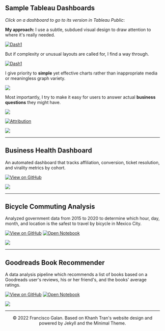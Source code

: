 ## Sample Tableau Dashboards

*Click on a dashboard to go to its version in Tableau Public*:

**My approach:** I use a subtle, subdued visual design to draw attention to where it's really needed.

[![Dash1](https://raw.githubusercontent.com/FranciscoGalan/FranciscoGalan.github.io/main/images/Sample%20dashboards/G_Ads.JPG)](https://public.tableau.com/views/GoogleAdsDashboardwthinlinegraphs/Overview?:language=en-US&:sid=&:display_count=n&:origin=viz_share_link)

But if complexity or unusual layouts are called for, I find a way through.

[![Dash1](https://raw.githubusercontent.com/FranciscoGalan/FranciscoGalan.github.io/main/images/Sample%20dashboards/SEO_Perf.png)](https://public.tableau.com/views/SEOPerformanceDashboard_17141566194850/Main?:language=en-US&:sid=&:display_count=n&:origin=viz_share_link)



I give priority to **simple** yet effective charts rather than inappropriate media or meaningless graph variety.

[![](https://raw.githubusercontent.com/FranciscoGalan/FranciscoGalan.github.io/main/images/Sample%20dashboards/Region_Overview.JPG)](https://public.tableau.com/views/DashboardSuperTablebyRegionandCountry/RegionOverview?:language=en-US&:sid=&:display_count=n&:origin=viz_share_link)



Most importantly, I try to make it easy for users to answer actual **business questions** they might have.

[![](https://raw.githubusercontent.com/FranciscoGalan/FranciscoGalan.github.io/main/images/Sample%20dashboards/Data_availability.png)](https://public.tableau.com/views/MarketingPerformanceDashboard_17037102320280/Performance?:language=en-US&:display_count=n&:origin=viz_share_link)



[![Attribution](https://raw.githubusercontent.com/FranciscoGalan/FranciscoGalan.github.io/main/images/Sample%20dashboards/Dash3.PNG)](https://public.tableau.com/views/Marketingattributiondashboard/Mainmetrics?:language=en-US&:display_count=n&:origin=viz_share_link)



[![](https://raw.githubusercontent.com/FranciscoGalan/FranciscoGalan.github.io/main/images/Sample%20dashboards/AVC.JPG)](https://public.tableau.com/views/MarketingPerformanceDashboard_17037102320280/Performance?:language=en-US&:display_count=n&:origin=viz_share_link)









------

## Business Health Dashboard

An automated dashboard that tracks affiliation, conversion, ticket resolution, and virality metrics by cohort.

[![View on GitHub](https://img.shields.io/badge/GitHub-View_on_GitHub-blue?logo=GitHub)](https://github.com/FranciscoGalan/Business_Health_Dashboard)

![](https://raw.githubusercontent.com/FranciscoGalan/Business_Health_Dashboard/main/Media/Business%20Health%20Dashboard.png)



---


## Bicycle Commuting Analysis

Analyzed government data from 2015 to 2020 to determine which hour, day, month, and location is the safest to travel by bicycle in Mexico City.

[![View on GitHub](https://img.shields.io/badge/GitHub-View_on_GitHub-blue?logo=GitHub)](https://github.com/FranciscoGalan/Bicycle_Commuting_Mexico_City) [![Open Notebook](https://img.shields.io/badge/Jupyter-Open_Notebook-blue?logo=Jupyter)](https://nbviewer.org/github/FranciscoGalan/Bicycle_Commuting_Mexico_City/blob/main/main.ipynb)

![](https://raw.githubusercontent.com/FranciscoGalan/Bicycle_Commuting_Mexico_City/main/Media/Mapa_incidentes_viales.jpg)



---


## Goodreads Book Recommender

A data analysis pipeline which recommends a list of books based on a Goodreads user's reviews, his or her friend's, and the books' average  ratings.

[![View on GitHub](https://img.shields.io/badge/GitHub-View_on_GitHub-blue?logo=GitHub)](https://github.com/FranciscoGalan/Goodreads_Book_Recommender) [![Open Notebook](https://img.shields.io/badge/Jupyter-Open_Notebook-blue?logo=Jupyter)](https://nbviewer.org/github/FranciscoGalan/Goodreads_Book_Recommender/blob/main/main.ipynb)

![](https://raw.githubusercontent.com/FranciscoGalan/Goodreads_Book_Recommender/main/Media/recommended_books_francisco_galan.PNG)

---
<center>© 2022 Francisco Galan. Based on Khanh Tran's website design and powered by Jekyll and the Minimal Theme.</center>


